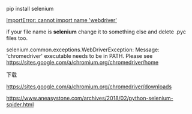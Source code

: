 pip install selenium 







[ImportError: cannot import name 'webdriver'](https://stackoverflow.com/questions/29092970/importerror-cannot-import-name-webdriver)

if your file name is **selenium** change it to something else and delete .pyc files too.







selenium.common.exceptions.WebDriverException: Message: 'chromedriver' executable needs to be in PATH. Please see https://sites.google.com/a/chromium.org/chromedriver/home







下载

https://sites.google.com/a/chromium.org/chromedriver/downloads











https://www.aneasystone.com/archives/2018/02/python-selenium-spider.html
